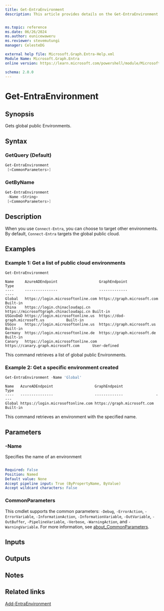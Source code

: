 ```yaml
---
title: Get-EntraEnvironment
description: This article provides details on the Get-EntraEnvironment command.


ms.topic: reference
ms.date: 06/26/2024
ms.author: eunicewaweru
ms.reviewer: stevemutungi
manager: CelesteDG

external help file: Microsoft.Graph.Entra-Help.xml
Module Name: Microsoft.Graph.Entra
online version: https://learn.microsoft.com/powershell/module/Microsoft.Graph.Entra/Get-EntraEnvironment

schema: 2.0.0
---
```


# Get-EntraEnvironment

## Synopsis

Gets global public Environments.

## Syntax

### GetQuery (Default)

```powershell
Get-EntraEnvironment
 [<CommonParameters>]
```

### GetByName

```powershell
Get-EntraEnvironment
 -Name <String>
 [<CommonParameters>]
```

## Description

When you use `Connect-Entra`, you can choose to target other environments. By default, `Connect-Entra` targets the global public cloud.

## Examples

### Example 1: Get a list of public cloud environments

```powershell
Get-EntraEnvironment
```

```Output
Name     AzureADEndpoint                   GraphEndpoint                           Type
----     ---------------                   -------------                           ----
Global   https://login.microsoftonline.com https://graph.microsoft.com             Built-in
China    https://login.chinacloudapi.cn    https://microsoftgraph.chinacloudapi.cn Built-in
USGovDoD https://login.microsoftonline.us  https://dod-graph.microsoft.us          Built-in
USGov    https://login.microsoftonline.us  https://graph.microsoft.us              Built-in
Germany  https://login.microsoftonline.de  https://graph.microsoft.de              Built-in
Canary   https://login.microsoftonline.com https://canary.graph.microsoft.com      User-defined
```

This command retrieves a list of global public Environments.

### Example 2: Get a specific environment created

```powershell
Get-EntraEnvironment -Name 'Global'
```

```Output
Name   AzureADEndpoint                   GraphEndpoint               Type
----   ---------------                   -------------               ----
Global https://login.microsoftonline.com https://graph.microsoft.com Built-in
```

This command retrieves an environment with the specified name.

## Parameters

### -Name

Specifies the name of an environment

```yaml

Required: False
Position: Named
Default value: None
Accept pipeline input: True (ByPropertyName, ByValue)
Accept wildcard characters: False
```

### CommonParameters

This cmdlet supports the common parameters: `-Debug`, `-ErrorAction`, `-ErrorVariable`, `-InformationAction`, `-InformationVariable`, `-OutVariable`, `-OutBuffer`, `-PipelineVariable`, `-Verbose`, `-WarningAction`, and `-WarningVariable`. For more information, see [about_CommonParameters](https://go.microsoft.com/fwlink/?LinkID=113216).

## Inputs

## Outputs

## Notes

## Related links

[Add-EntraEnvironment](Add-EntraEnvironment.md)
